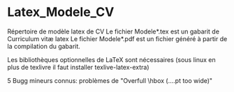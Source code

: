 # Latex_Modele_CV
Répertoire de modèle latex de CV
Le fichier Modele*.tex est un gabarit de Curriculum vitæ latex
Le fichier Modele*.pdf est un fichier généré à partir de la compilation du gabarit.

Les bibliothèques optionnelles de LaTeX sont nécessaires 
(sous linux en plus de texlivre il faut installer texlive-latex-extra) 

5 Bugg mineurs connus: problèmes de "Overfull \hbox (....pt too wide)"
